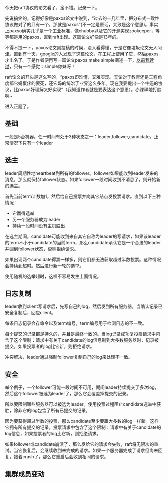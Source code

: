 今天把raft协议的论文看了，蛮不错。记录一下。

先说搞笑的，记得好像是paxos论文中说到，“过去的十几年里，把分布式一致性协议做对了的只有一个，那就是paxos”(不一定是原话，大致是这个意思)。事实上paxso确实几乎是一个工业标准，像chubby以及它的开源实现zookeeper，等等都是用的paxos，直到raft出现。这篇论文好像是13年的。

不得不提一下，paxos论文刚投稿的时候，没人看得懂，于是它像垃圾论文无人问津。直到有一天，google的人发现了这篇论文，在工程上使用了它，然后paxos才出名了。于是作者便再写一篇论文paxos make simple阐述一下，[以前我读过](http://www.zenlife.tk/paxos.article)，只有一个感觉：simple你妹呀！

raft论文的开头是这么写的，“paxos即难懂，又难实现。无论对于教育还是工程角度都它妈蛋疼的要死，还它妈的统治了业界这么多年。现在我要提出一个牛逼的协议，比paxos好理解又好实现”（我知道作者就是要表达这个意思）。赤祼祼地打脸啊~

进入正题了。

## 基础

一般是5台机器。任一时间有处于3种状态之一：leader,follower,candidate。正常情况下只有一个leader

## 选主

leader周期性地heartbeat到所有的follower。follower如果能收到leader发来的消息，那么就保持follower状态。如果follower一段时间收到不消息了，则开始新的选主。

首先当前term计数加1，然后给自己投票并向其它结点发投票请求。直到以下三种情况：

* 它赢得选举
* 另一个服务器成为leader
* 持续一段时间没有主机胜出

在选主期间，candidate可能收到来自其它自称为leader的写请求，如果该leader的term不小于candidate的当前term，那么candidate承认它是一个合法的leader并回到follower状态，否则拒绝请求。

如果出现两个candidate得票一样多，则它们都无法获取超过半数投票。这种情况会持续到超时。然后进行新一轮的选举。

使用随机的选举超时，这样不容易发生上面情况。

## 日志复制

leader收到client写请求后，先写自己的log，然后发到所有服务器，当确认记录已安全复制后，回应client。

每条日志记录会存命令以及term编号，term编号用于检测日志的不一致。

每个提交的记录都是持久的，并且是最终一致的。当log记录成功复投票请求中包含了这个限制：请求中有关于candidate的log信息制到大多数服务器时，记录被提交。如果投票者的log比它新，则拒绝请求。

冲突解决，leader通过强制follower复制自己的log来处理不一致。

## 安全

举个例子，一个follower可能一段时间不可用，期间leader持续提交了多次log，然后这个follower被选为leader了，那么它会覆盖掉提交的记录。

所以要限制哪些服务器可以被选为leader。使用投票过程阻止candidate选举中获胜，除非它的log包含了所有已提交的记录。

因为要获得超过半数的投票，那么candidate至少要跟大多数的log一样新。这样它拥有所有提交的记录。投票请求中包含了这个限制：请求中有关于candidate的log信息，如果投票者的log比它新，则拒绝请求。

如果follower或candidate崩溃了，那么发给它的请求会失败，raft将无限次的重试。当它恢复后，会继续收到未完成的请求。如果一个服务器完成了请求但尚未回复，接着crash了，那么它重启后会收到相同的请求。

## 集群成员变动












